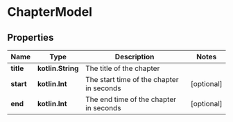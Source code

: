 
# ChapterModel

## Properties
| Name | Type | Description | Notes |
| ------------ | ------------- | ------------- | ------------- |
| **title** | **kotlin.String** | The title of the chapter |  |
| **start** | **kotlin.Int** | The start time of the chapter in seconds |  [optional] |
| **end** | **kotlin.Int** | The end time of the chapter in seconds |  [optional] |



